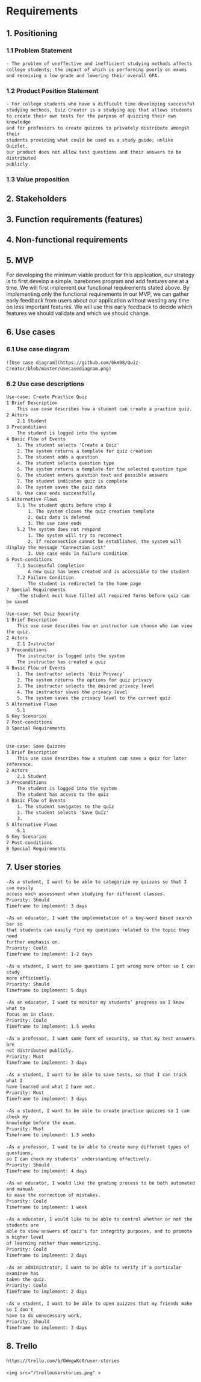 # Requirements

## 1. Positioning

### 1.1 Problem Statement

	- The problem of uneffective and inefficient studying methods affects
	college students; the impact of which is performing poorly on exams
	and receiving a low grade and lowering their overall GPA.

### 1.2 Product Position Statement

	- For college students who have a difficult time developing successful
	studying methods, Quiz Creator is a studying app that allows students
	to create their own tests for the purpose of quizzing their own knowledge
	and for professors to create quizzes to privately distribute amongst their
	students providing what could be used as a study guide; unlike Quizlet,
	our product does not allow test questions and their answers to be distributed
	publicly.

### 1.3 Value proposition

## 2. Stakeholders

## 3. Function requirements (features)

## 4. Non-functional requirements

## 5. MVP

For developing the minimum viable product for this application, our strategy is to first develop a simple, barebones program and add features one at a time. We will first implement our functional requirements stated above. By implementing only the functional requirements in our MVP, we can gather early feedback from users about our application without wasting any time on less important features. We will use this early feedback to decide which features we should validate and which we should change.

## 6. Use cases

### 6.1 Use case diagram
	![Use case diagram](https://github.com/bkm98/Quiz-Creator/blob/master/usecasediagram.png)
### 6.2 Use case descriptions
	Use-case: Create Practice Quiz
	1 Brief Description
		This use case describes how a student can create a practice quiz.
	2 Actors
		2.1 Student
	3 Preconditions
		The student is logged into the system
	4 Basic Flow of Events
		1. The student selects 'Create a Quiz'
		2. The system returns a template for quiz creation
		3. The student adds a question
		4. The student selects question type
		5. The system returns a template for the selected question type
		6. The student enters question text and possible answers
		7. The student indicates quiz is complete
		8. The system saves the quiz data
		9. Use case ends successfully
	5 Alternative Flows
		5.1 The student quits before step 8
			1. The system closes the quiz creation template
			2. Quiz data is deleted
			3. The use case ends
		5.2 The system does not respond
			1. The system will try to reconnect
			2. If reconnection cannot be established, the system will display the message "Connection Lost"
			3. Use case ends in failure condition
	6 Post-conditions
		7.1 Successful Completion
			A new quiz has been created and is accessible to the student
		7.2 Failure Condition
			The student is redirected to the home page
	7 Special Requirements
		-The student must have filled all required forms before quiz can be saved
	
	Use-case: Set Quiz Security
	1 Brief Description
		This use case describes how an instructor can choose who can view the quiz.
	2 Actors
		2.1 Instructor
	3 Preconditions
		The instructor is logged into the system
		The instructor has created a quiz
	4 Basic Flow of Events
		1. The instructor selects 'Quiz Privacy'
		2. The system returns the options for quiz privacy
		3. The instructor selects the desired privacy level
		4. The instructor saves the privacy level 
		5. The system saves the privacy level to the current quiz
	5 Alternative Flows
		5.1 
	6 Key Scenarios
	7 Post-conditions
	8 Special Requirements
	
	
	Use-case: Save Quizzes
	1 Brief Description
		This use case describes how a student can save a quiz for later reference.
	2 Actors
		2.1 Student
	3 Preconditions
		The student is logged into the system
		The student has access to the quiz
	4 Basic Flow of Events
		1. The student navigates to the quiz
		2. The student selects 'Save Quiz'
		3. 
	5 Alternative Flows
		5.1 
	6 Key Scenarios
	7 Post-conditions
	8 Special Requirements

## 7. User stories
	-As a student, I want to be able to categorize my quizzes so that I can easily 
	access each assessment when studying for different classes.
	Priority: Should
	Timeframe to implement: 3 days

	-As an educator, I want the implementation of a key-word based search bar so 
	that students can easily find my questions related to the topic they need 
	further emphasis on.
	Priority: Could
	Timeframe to implement: 1-2 days

	-As a student, I want to see questions I get wrong more often so I can study 
	more efficiently.
	Priority: Should
	Timeframe to implement: 5 days

	-As an educator, I want to monitor my students’ progress so I know what to 
	focus on in class.
	Priority: Could
	Timeframe to implement: 1.5 weeks

	-As a professor, I want some form of security, so that my test answers are 
	not distributed publicly.
	Priority: Must 
	Timeframe to implement: 3 days

	-As a student, I want to be able to save tests, so that I can track what I 
	have learned and what I have not.
	Priority: Must
	Timeframe to implement: 3 days

	-As a student, I want to be able to create practice quizzes so I can check my 
	knowledge before the exam.
	Priority: Must
	Timeframe to implement: 1.5 weeks

	-As a professor, I want to be able to create many different types of questions, 
	so I can check my students' understanding effectively.
	Priority: Should
	Timeframe to implement: 4 days

	-As an educator, I would like the grading process to be both automated and manual 
	to ease the correction of mistakes.
	Priority: Could
	Timeframe to implement: 1 week

	-As a educator, I would like to be able to control whether or not the students are 
	able to view answers of quiz's for integrity purposes, and to promote a higher level 
	of learning rather than memorizing.
	Priority: Could
	Timeframe to implement: 2 days

	-As an administrator, I want to be able to verify if a particular examinee has 
	taken the quiz.
	Priority: Could
	Timeframe to implement: 2 days

	-As a student, I want to be able to open quizzes that my friends make so I don't 
	have to do unnecessary work.
	Priority: Should
	Timeframe to implement: 3 days

## 8. Trello
	https://trello.com/b/GWmgwKc0/user-stories
	
	<img src="/trellouserstories.png" >
